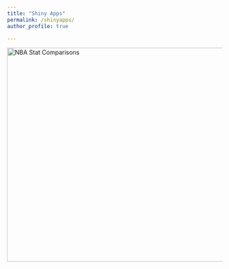 ```yaml
---
title: "Shiny Apps"
permalink: /shinyapps/
author_profile: true

---
```

[<img src="https://user-images.githubusercontent.com/108133717/231267796-3c2890e5-dae3-4a6b-a1ec-fb7c3d27a858.png" width = 700 height = 500 title="NBA Stats Comparisons: Playoffs vs. Regular Season" alt="NBA Stat Comparisons">](https://ads303.shinyapps.io/nbacomparisons/) 






